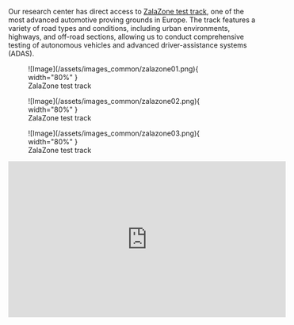 Our research center has direct access to [ZalaZone test track](https://zalazone.hu), one of the most advanced automotive proving grounds in Europe. The track features a variety of road types and conditions, including urban environments, highways, and off-road sections, allowing us to conduct comprehensive testing of autonomous vehicles and advanced driver-assistance systems (ADAS).

<figure markdown="span">
  ![Image](/assets/images_common/zalazone01.png){ width="80%" }
  <figcaption>ZalaZone test track</figcaption>
</figure>

<figure markdown="span">
  ![Image](/assets/images_common/zalazone02.png){ width="80%" }
  <figcaption>ZalaZone test track</figcaption>
</figure>

<figure markdown="span">
  ![Image](/assets/images_common/zalazone03.png){ width="80%" }
  <figcaption>ZalaZone test track</figcaption>
</figure>


<iframe width="560" height="315" src="https://www.youtube.com/embed/dlljhM7CWtI?si=4jBqlPoRq89P07O9" title="YouTube video player" frameborder="0" allow="accelerometer; autoplay; clipboard-write; encrypted-media; gyroscope; picture-in-picture; web-share" referrerpolicy="strict-origin-when-cross-origin" allowfullscreen></iframe>